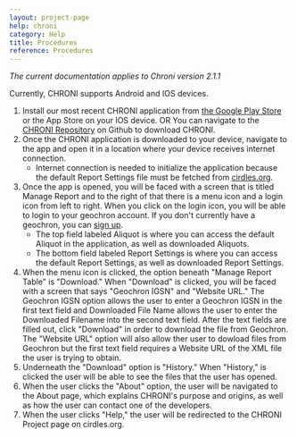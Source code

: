 ```yaml
---
layout: project-page
help: chroni
category: Help
title: Procedures
reference: Procedures
---
```


*The current documentation applies to Chroni version 2.1.1*

Currently, CHRONI supports Android and IOS devices.

1. Install our most recent CHRONI application from [the Google Play Store](https://play.google.com/store/apps/details?id=org.cirdles.chroni&hl=en) or the App Store on your IOS device.
OR
You can navigate to the [CHRONI Repository](https://github.com/CIRDLES/CHRONI) on Github to download CHRONI.
2. Once the CHRONI application is downloaded to your device, navigate to the app and open it in a location where your device receives internet connection.
    * Internet connection is needed to initialize the application because the default Report Settings file must be fetched from [cirdles.org](https://cirdles.org).
3. Once the app is opened, you will be faced with a screen that is titled Manage Report and to the right of that there is a menu icon and a login icon from left to right. When you click on the login icon, you will be able to login to your geochron account. If you don't currently have a geochron, you can [sign up]().
    * The top field labeled Aliquot is where you can access the default Aliquot in the application, as well as downloaded Aliquots.
    * The bottom field labeled Report Settings is where you can access the default Report Settings, as well as downloaded Report Settings.
4. When the menu icon is clicked, the option beneath "Manage Report Table" is "Download." When "Download" is clicked, you will be faced with a screen that says "Geochron IGSN" and "Website URL." The Geochron IGSN option allows the user to enter a Geochron IGSN in the first text field and Downloaded File Name allows the user to enter the Downloaded Filename into the second text field. After the text fields are filled out, click "Download" in order to download the file from Geochron. The "Website URL" option will also allow ther user to dowload files from Geochron but the first text field requires a Website URL of the XML file the user is trying to obtain.
5. Underneath the "Download" option is "History." When "History," is clicked the user will be able to see the files that the user has opened.
6. When the user clicks the "About" option, the user will be navigated to the About page, which explains CHRONI's purpose and origins, as well as how the user can contact one of the developers.
7. When the user clicks "Help," the user will be redirected to the CHRONI Project page on cirdles.org.
